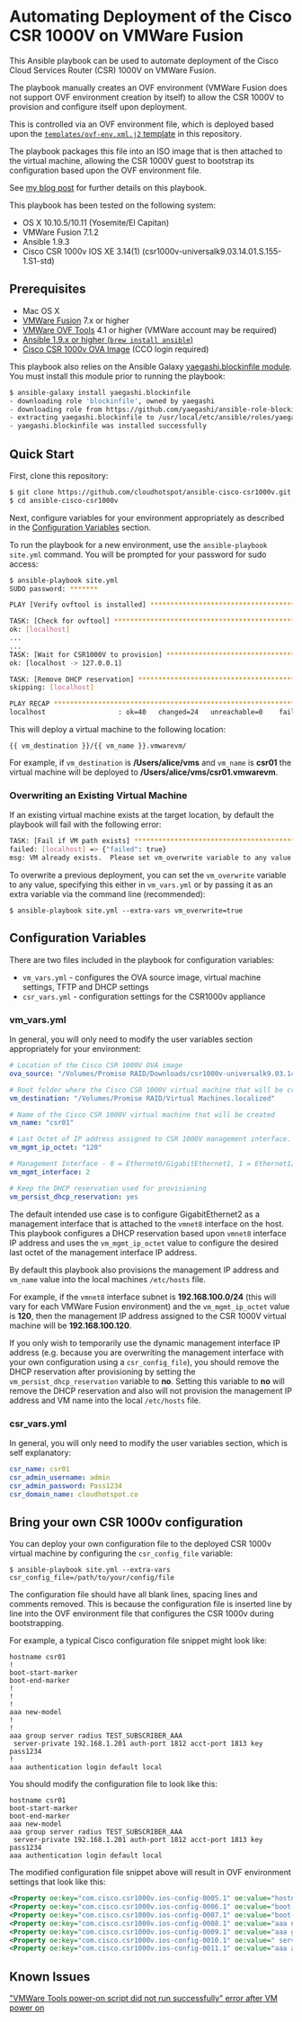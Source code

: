 # Automating Deployment of the Cisco CSR 1000V on VMWare Fusion

This Ansible playbook can be used to automate deployment of the Cisco Cloud Services Router (CSR) 1000V on VMWare Fusion.  

The playbook manually creates an OVF environment (VMWare Fusion does not support OVF environment creation by itself) to allow the CSR 1000V to provision and configure itself upon deployment.  

This is controlled via an OVF environment file, which is deployed based upon the <a href="https://github.com/cloudhotspot/ansible-cisco-csr1000v/blob/master/templates/ovf-env.xml.j2" target="_blank">`templates/ovf-env.xml.j2` template</a> in this repository.  

The playbook packages this file into an ISO image that is then attached to the virtual machine, allowing the CSR 1000V guest to bootstrap its configuration based upon the OVF environment file.

See <a href="http://pseudo.co.de/ansible-cisco-csr1000v/" target="_blank">my blog post</a> for further details on this playbook.

This playbook has been tested on the following system:

- OS X 10.10.5/10.11 (Yosemite/El Capitan)
- VMWare Fusion 7.1.2
- Ansible 1.9.3
- Cisco CSR 1000v IOS XE 3.14(1)  (csr1000v-universalk9.03.14.01.S.155-1.S1-std)

## Prerequisites

- Mac OS X
- <a href="http://www.vmware.com/products/fusion" target="_blank">VMWare Fusion</a> 7.x or higher
- <a href="https://www.vmware.com/support/developer/ovf/" target="_blank">VMWare OVF Tools</a> 4.1 or higher (VMWare account may be required)
- <a href="http://www.ansible.com/" target="_blank">Ansible 1.9.x or higher (`brew install ansible`)
- <a href="https://software.cisco.com/download/release.html?mdfid=284364978&softwareid=282046477&release=3.14.1S&relind=AVAILABLE&rellifecycle=ED&reltype=latest" target="_blank">Cisco CSR 1000v OVA Image</a> (CCO login required)

This playbook also relies on the Ansible Galaxy <a href="https://github.com/yaegashi/ansible-role-blockinfile" target="_blank">yaegashi.blockinfile module</a>.  You must install this module prior to running the playbook:

```bash
$ ansible-galaxy install yaegashi.blockinfile
- downloading role 'blockinfile', owned by yaegashi
- downloading role from https://github.com/yaegashi/ansible-role-blockinfile/archive/v0.5.tar.gz
- extracting yaegashi.blockinfile to /usr/local/etc/ansible/roles/yaegashi.blockinfile
- yaegashi.blockinfile was installed successfully
```

## Quick Start

First, clone this repository:

```bash
$ git clone https://github.com/cloudhotspot/ansible-cisco-csr1000v.git
$ cd ansible-cisco-csr1000v
``` 

Next, configure variables for your environment appropriately as described in the <a href="#configuration-variables">Configuration Variables</a> section.  

To run the playbook for a new environment, use the `ansible-playbook site.yml` command.  You will be prompted for your password for sudo access:

```bash
$ ansible-playbook site.yml
SUDO password: *******

PLAY [Verify ovftool is installed] ********************************************

TASK: [Check for ovftool] *****************************************************
ok: [localhost]
...
...
TASK: [Wait for CSR1000V to provision] ****************************************
ok: [localhost -> 127.0.0.1]

TASK: [Remove DHCP reservation] ***********************************************
skipping: [localhost]

PLAY RECAP ********************************************************************
localhost                  : ok=40   changed=24   unreachable=0    failed=0
```

This will deploy a virtual machine to the following location:

`{{ vm_destination }}/{{ vm_name }}.vmwarevm/`

For example, if `vm_destination` is **/Users/alice/vms** and `vm_name` is **csr01** the virtual machine will be deployed to **/Users/alice/vms/csr01.vmwarevm**.

### Overwriting an Existing Virtual Machine

If an existing virtual machine exists at the target location, by default the playbook will fail with the following error:

```bash
TASK: [Fail if VM path exists] ************************************************
failed: [localhost] => {"failed": true}
msg: VM already exists.  Please set vm_overwrite variable to any value to overwrite the existing VM
``` 

To overwrite a previous deployment, you can set the `vm_overwrite` variable to any value, specifying this either in `vm_vars.yml` or by passing it as an extra variable via the command line (recommended):

`$ ansible-playbook site.yml --extra-vars vm_overwrite=true`

## <a name="configuration-variables"></a>Configuration Variables

There are two files included in the playbook for configuration variables:

- `vm_vars.yml` - configures the OVA source image, virtual machine settings, TFTP and DHCP settings
- `csr_vars.yml` - configuration settings for the CSR1000v appliance

### vm_vars.yml

In general, you will only need to modify the user variables section appropriately for your environment:

```yaml
# Location of the Cisco CSR 1000V OVA image 
ova_source: "/Volumes/Promise RAID/Downloads/csr1000v-universalk9.03.14.01.S.155-1.S1-std.ova"

# Root folder where the Cisco CSR 1000V virtual machine that will be created
vm_destination: "/Volumes/Promise RAID/Virtual Machines.localized"

# Name of the Cisco CSR 1000V virtual machine that will be created
vm_name: "csr01"

# Last Octet of IP address assigned to CSR 1000V management interface.  This value should be between 3 and 127.
vm_mgmt_ip_octet: "120"

# Management Interface - 0 = Ethernet0/GigabitEthernet1, 1 = Ethernet1/GigabitEthernet2, 2 = Ethernet2/GigabitEthernet2
vm_mgmt_interface: 2

# Keep the DHCP reservation used for provisioning
vm_persist_dhcp_reservation: yes
```

The default intended use case is to configure GigabitEthernet2 as a management interface that is attached to the `vmnet8` interface on the host.  This playbook configures a DHCP reservation based upon `vmnet8` interface IP address and uses the `vm_mgmt_ip_octet` value to configure the desired last octet of the management interface IP address.

By default this playbook also provisions the management IP address and `vm_name` value into the local machines `/etc/hosts` file.

For example, if the `vmnet8` interface subnet is **192.168.100.0/24** (this will vary for each VMWare Fusion environment) and the `vm_mgmt_ip_octet` value is **120**, then the management IP address assigned to the CSR 1000V virtual machine will be **192.168.100.120**.  

If you only wish to temporarily use the dynamic management interface IP address (e.g. because you are overwriting the management interface with your own configuration using a `csr_config_file`), you should remove the DHCP reservation after provisioning by setting the `vm_persist_dhcp_reservation` variable to **no**.  Setting this variable to **no** will remove the DHCP reservation and also will not provision the management IP address and VM name into the local `/etc/hosts` file.

### csr_vars.yml

In general, you will only need to modify the user variables section, which is self explanatory:

```yaml
csr_name: csr01
csr_admin_username: admin
csr_admin_password: Pass1234
csr_domain_name: cloudhotspot.co
```

## Bring your own CSR 1000v configuration

You can deploy your own configuration file to the deployed CSR 1000v virtual machine by configuring the `csr_config_file` variable:

`$ ansible-playbook site.yml --extra-vars csr_config_file=/path/to/your/config/file`

The configuration file should have all blank lines, spacing lines and comments removed.  This is because the configuration file is inserted line by line into the OVF environment file that configures the CSR 1000v during bootstrapping.

For example, a typical Cisco configuration file snippet might look like:

```
hostname csr01
!
boot-start-marker
boot-end-marker
!
!
!
aaa new-model
!
!
aaa group server radius TEST_SUBSCRIBER_AAA
 server-private 192.168.1.201 auth-port 1812 acct-port 1813 key pass1234
!
aaa authentication login default local
```
You should modify the configuration file to look like this:

```
hostname csr01
boot-start-marker
boot-end-marker
aaa new-model
aaa group server radius TEST_SUBSCRIBER_AAA
 server-private 192.168.1.201 auth-port 1812 acct-port 1813 key pass1234
aaa authentication login default local
```

The modified configuration file snippet above will result in OVF environment settings that look like this:

```xml
<Property oe:key="com.cisco.csr1000v.ios-config-0005.1" oe:value="hostname csr01"/>
<Property oe:key="com.cisco.csr1000v.ios-config-0006.1" oe:value="boot-start-marker"/>
<Property oe:key="com.cisco.csr1000v.ios-config-0007.1" oe:value="boot-end-marker"/>
<Property oe:key="com.cisco.csr1000v.ios-config-0008.1" oe:value="aaa new-model"/>
<Property oe:key="com.cisco.csr1000v.ios-config-0009.1" oe:value="aaa group server radius TEST_SUBSCRIBER_AAA"/>
<Property oe:key="com.cisco.csr1000v.ios-config-0010.1" oe:value=" server-private 192.168.1.201 auth-port 1812 acct-port 1813 key pass1234"/>
<Property oe:key="com.cisco.csr1000v.ios-config-0011.1" oe:value="aaa authentication login default local"/>
```

## Known Issues

<a href="https://github.com/cloudhotspot/ansible-cisco-csr1000v/issues/1">"VMWare Tools power-on script did not run successfully" error after VM power on</a>
